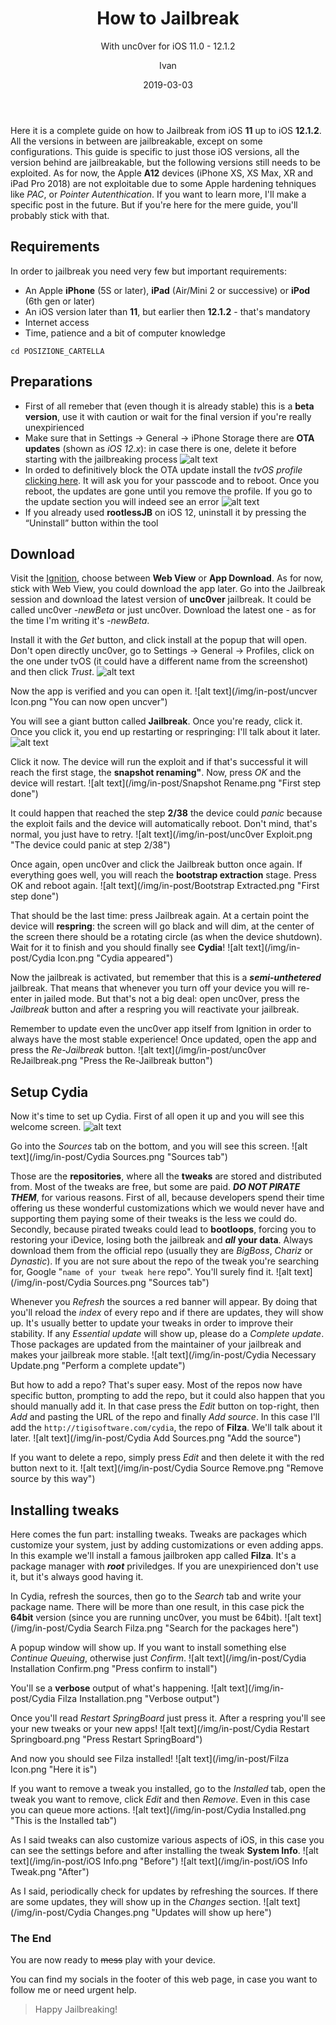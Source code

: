 ﻿---
layout:     post
title:      "How to Jailbreak"
subtitle:   "With unc0ver for iOS 11.0 - 12.1.2"
date:       2019-03-03
author:     "Ivan"
header-img: "img/post-bg-arduino-schematic.jpg"
header-mask:  0.3
catalog:      true
tags:
    - Jailbreak
    - unc0ver
    - Guide
---


Here it is a complete guide on how to Jailbreak from iOS **11** up to iOS **12.1.2**. All the versions in between are jailbreakable, except on some configurations.
This guide is specific to just those iOS versions, all the version behind are jailbreakable, but the following versions still needs to be exploited.
As for now, the Apple **A12** devices (iPhone XS, XS Max, XR and iPad Pro 2018) are not exploitable due to some Apple hardening tehniques like *PAC*, or *Pointer Autenthication*. If you want to learn more, I'll make a specific post in the future. But if you're here for the mere guide, you'll probably stick with that.

## Requirements

In order to jailbreak you need very few but important requirements:
* An Apple **iPhone** (5S or later), **iPad** (Air/Mini 2 or successive) or **iPod** (6th gen or later)
* An iOS version later than **11**, but earlier then **12.1.2** - that's mandatory
* Internet access
* Time, patience and a bit of computer knowledge

 `cd POSIZIONE_CARTELLA`

## Preparations

* First of all remeber that (even though it is already stable) this is a **beta version**, use it with caution or wait for the final version if you're really unexpirienced
* Make sure that in Settings → General → iPhone Storage there are **OTA updates** (shown as *iOS 12.x*): in case there is one, delete it before starting with the jailbreaking process
![alt text](/img/in-post/iStorage.png "Check for the OTA in here")
* In orded to definitively block the OTA update install the *tvOS profile* [clicking here](https://raw.githubusercontent.com/Jwhite077/NOOTA/master/tvOS_12_Beta_Profile.mobileconfig). It will ask you for your passcode and to reboot. Once you reboot, the updates are gone until you remove the profile. If you go to the update section you will indeed see an error
![alt text](/img/in-post/tvOS.png "Install the tvOS profile")
* If you already used **rootlessJB** on iOS 12, uninstall it by pressing the “Uninstall” button within the tool

## Download

Visit the [Ignition](https://app.ignition.fun/), choose between **Web View** or **App Download**. As for now, stick with Web View, you could download the app later. Go into the Jailbreak session and download the latest version of **unc0ver** jailbreak. It could be called unc0ver *-newBeta* or just unc0ver. Download the latest one - as for the time I'm writing it's *-newBeta*.

Install it with the *Get* button, and click install at the popup that will open. Don't open directly unc0ver, go to Settings → General → Profiles, click on the one under tvOS (it could have a different name from the screenshot) and then click *Trust*.
![alt text](/img/in-post/Profiles.png "Trust the profile")

Now the app is verified and you can open it.
![alt text](/img/in-post/uncver Icon.png "You can now open uncver")

You will see a giant button called **Jailbreak**. Once you're ready, click it. Once you click it, you end up restarting or respringing: I'll talk about it later.
![alt text](/img/in-post/unc0ver.png "Press the Jailbreak button")

Click it now. The device will run the exploit and if that's successful it will reach the first stage, the **snapshot renaming"**. Now, press *OK* and the device will restart.
![alt text](/img/in-post/Snapshot Rename.png "First step done")

It could happen that reached the step **2/38** the device could *panic* because the exploit fails and the device will automatically reboot. Don't mind, that's normal, you just have to retry.
![alt text](/img/in-post/unc0ver Exploit.png "The device could panic at step 2/38")

Once again, open unc0ver and click the Jailbreak button once again. If everything goes well, you will reach the **bootstrap extraction** stage. Press OK and reboot again.
![alt text](/img/in-post/Bootstrap Extracted.png "First step done")

That should be the last time: press Jailbreak again. At a certain point the device will **respring**: the screen will go black and will dim, at the center of the screen there should be a rotating circle (as when the device shutdown). Wait for it to finish and you should finally see **Cydia**!
![alt text](/img/in-post/Cydia Icon.png "Cydia appeared")

Now the jailbreak is activated, but remember that this is a ***semi-unthetered*** jailbreak. That means that whenever you turn off your device you will re-enter in jailed mode. But that's not a big deal: open unc0ver, press the *Jailbreak* button and after a respring you will reactivate your jailbreak.

Remember to update even the unc0ver app itself from Ignition in order to always have the most stable experience! Once updated, open the app and press the *Re-Jailbreak* button.
![alt text](/img/in-post/unc0ver ReJailbreak.png "Press the Re-Jailbreak button")

## Setup Cydia

Now it's time to set up Cydia. First of all open it up and you will see this welcome screen.
![alt text](/img/in-post/Cydia.png "Welcome")

Go into the *Sources* tab on the bottom, and you will see this screen.
![alt text](/img/in-post/Cydia Sources.png "Sources tab")

Those are the **repositories**, where all the **tweaks** are stored and distributed from. Most of the tweaks are free, but some are paid. ***DO NOT PIRATE THEM***, for various reasons. First of all, because developers spend their time offering us these wonderful customizations which we would never have and supporting them paying some of their tweaks is the less we could do. Secondly, because pirated tweaks could lead to **bootloops**, forcing you to restoring your iDevice, losing both the jailbreak and ***all*** **your data**. Always download them from the official repo (usually they are *BigBoss*, *Chariz* or *Dynastic*). If you are not sure about the repo of the tweak you're searching for, Google "`name of your tweak here` repo". You'll surely find it.
![alt text](/img/in-post/Cydia Sources.png "Sources tab")

Whenever you *Refresh* the sources a red banner will appear. By doing that you'll reload the *index* of every repo and if there are updates, they will show up. It's usually better to update your tweaks in order to improve their stability. If any *Essential update* will show up, please do a *Complete update*. Those packages are updated from the maintainer of your jailbreak and makes your jailbreak more stable.
![alt text](/img/in-post/Cydia Necessary Update.png "Perform a complete update")

But how to add a repo? That's super easy. Most of the repos now have specific button, prompting to add the repo, but it could also happen that you should manually add it. In that case press the *Edit* button on top-right, then *Add* and pasting the URL of the repo and finally *Add source*. In this case I'll add the `http://tigisoftware.com/cydia`, the repo of **Filza**. We'll talk about it later.
![alt text](/img/in-post/Cydia Add Sources.png "Add the source")

If you want to delete a repo, simply press *Edit* and then delete it with the red button next to it.
![alt text](/img/in-post/Cydia Source Remove.png "Remove source by this way")

## Installing tweaks

Here comes the fun part: installing tweaks. Tweaks are packages which customize your system, just by adding customizations or even adding apps. In this example we'll install a famous jailbroken app called **Filza**. It's a package manager with ***root*** priviledges. If you are unexpirienced don't use it, but it's always good having it.

In Cydia, refresh the sources, then go to the *Search* tab and write your package name. There will be more than one result, in this case pick the **64bit** version (since you are running unc0ver, you must be 64bit).
![alt text](/img/in-post/Cydia Search Filza.png "Search for the packages here")

A popup window will show up. If you want to install something else *Continue Queuing*, otherwise just *Confirm*.
![alt text](/img/in-post/Cydia Installation Confirm.png "Press confirm to install")

You'll se a **verbose** output of what's happening.
![alt text](/img/in-post/Cydia Filza Installation.png "Verbose output")

Once you'll read *Restart SpringBoard* just press it. After a respring you'll see your new tweaks or your new apps!
![alt text](/img/in-post/Cydia Restart Springboard.png "Press Restart SpringBoard")

And now you should see Filza installed!
![alt text](/img/in-post/Filza Icon.png "Here it is")

If you want to remove a tweak you installed, go to the *Installed* tab, open the tweak you want to remove, click *Edit* and then *Remove*. Even in this case you can queue more actions.
![alt text](/img/in-post/Cydia Installed.png "This is the Installed tab")

As I said tweaks can also customize various aspects of iOS, in this case you can see the settings before and after installing the tweak **System Info**.
![alt text](/img/in-post/iOS Info.png "Before")
![alt text](/img/in-post/iOS Info Tweak.png "After")

As I said, periodically check for updates by refreshing the sources. If there are some updates, they will show up in the *Changes* section.
![alt text](/img/in-post/Cydia Changes.png "Updates will show up here")

### The End

You are now ready to ~~mess~~ play with your device.

You can find my socials in the footer of this web page, in case you want to follow me or need urgent help.

> Happy Jailbreaking!
